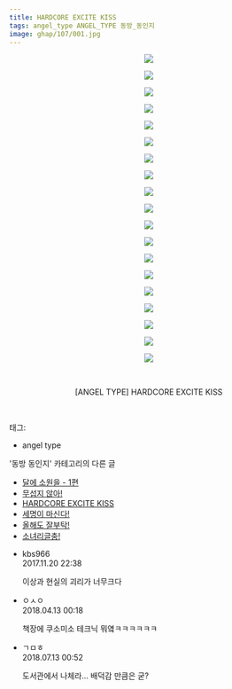 ```yaml
---
title: HARDCORE EXCITE KISS
tags: angel_type ANGEL_TYPE 동방_동인지
image: ghap/107/001.jpg
---
```

<div class="article">
<p style="text-align: center; clear: none; float: none;"><img src="{{ site.nasurl }}/ghap/107/001.jpg"/></p>
<p style="text-align: center; clear: none; float: none;"><img src="{{ site.nasurl }}/ghap/107/002.jpg"/></p>
<p style="text-align: center; clear: none; float: none;"><img src="{{ site.nasurl }}/ghap/107/003.jpg"/></p>
<p style="text-align: center; clear: none; float: none;"><img src="{{ site.nasurl }}/ghap/107/004.jpg"/></p>
<p style="text-align: center; clear: none; float: none;"><img src="{{ site.nasurl }}/ghap/107/005.jpg"/></p>
<p style="text-align: center; clear: none; float: none;"><img src="{{ site.nasurl }}/ghap/107/006.jpg"/></p>
<p style="text-align: center; clear: none; float: none;"><img src="{{ site.nasurl }}/ghap/107/007.jpg"/></p>
<p style="text-align: center; clear: none; float: none;"><img src="{{ site.nasurl }}/ghap/107/008.jpg"/></p>
<p style="text-align: center; clear: none; float: none;"><img src="{{ site.nasurl }}/ghap/107/009.jpg"/></p>
<p style="text-align: center; clear: none; float: none;"><img src="{{ site.nasurl }}/ghap/107/010.jpg"/></p>
<p style="text-align: center; clear: none; float: none;"><img src="{{ site.nasurl }}/ghap/107/011.jpg"/></p>
<p style="text-align: center; clear: none; float: none;"><img src="{{ site.nasurl }}/ghap/107/012.jpg"/></p>
<p style="text-align: center; clear: none; float: none;"><img src="{{ site.nasurl }}/ghap/107/013.jpg"/></p>
<p style="text-align: center; clear: none; float: none;"><img src="{{ site.nasurl }}/ghap/107/014.jpg"/></p>
<p style="text-align: center; clear: none; float: none;"><img src="{{ site.nasurl }}/ghap/107/015.jpg"/></p>
<p style="text-align: center; clear: none; float: none;"><img src="{{ site.nasurl }}/ghap/107/016.jpg"/></p>
<p style="text-align: center; clear: none; float: none;"><img src="{{ site.nasurl }}/ghap/107/017.jpg"/></p>
<p style="text-align: center; clear: none; float: none;"><img src="{{ site.nasurl }}/ghap/107/018.jpg"/></p>
<p style="text-align: center; clear: none; float: none;"><img src="{{ site.nasurl }}/ghap/107/019.jpg"/></p>
<p style="text-align: center; clear: none; float: none;"><br/></p>
<p style="text-align: center; clear: none; float: none;">[ANGEL TYPE] HARDCORE EXCITE KISS</p>
<p><br/></p>
</div><div class="tagTrail">
<p>태그: </p>
<ul>
<li>angel type</li>
</ul>
</div><div class="another">
<p>'동방 동인지' 카테고리의 다른 글</p>
<ul>
<li><a href="/2016-06-18-ghap_109">달에 소원을 - 1편</a></li>
<li><a href="/2016-06-18-ghap_108">무섭지 않아!</a></li>
<li><a href="/2016-06-18-ghap_107">HARDCORE EXCITE KISS</a></li>
<li><a href="/2016-06-18-ghap_106">세명이 마신다!</a></li>
<li><a href="/2016-06-18-ghap_105">올해도 잘부탁!</a></li>
<li><a href="/2016-06-18-ghap_104">소녀리글충!</a></li>
</ul>
</div><div class="cb_module cb_fluid">
<div class="cb_wrt cb_profile">
<div class="comment">
<ul>
<li class="cb_thumb_off" id="comment15133693">
<div class="cb_comment_area">
<div class="cb_info_area">
<div class="cb_section">
<span class="cb_nick_name">kbs966</span>
</div>
<div class="cb_section">
<span class="cb_date">2017.11.20 22:38 </span>
</div>
</div>
<div class="cb_dsc_comment">
<p class="cb_dsc">
											이상과 현실의 괴리가 너무크다
										</p>
</div>
</div></li>
<li class="cb_thumb_off" id="comment15238065">
<div class="cb_comment_area">
<div class="cb_info_area">
<div class="cb_section">
<span class="cb_nick_name">ㅇㅅㅇ</span>
</div>
<div class="cb_section">
<span class="cb_date">2018.04.13 00:18 </span>
</div>
</div>
<div class="cb_dsc_comment">
<p class="cb_dsc">
											책장에 쿠소미소 테크닉 뭐옄ㅋㅋㅋㅋㅋㅋ
										</p>
</div>
</div></li>
<li class="cb_thumb_off" id="comment15285106">
<div class="cb_comment_area">
<div class="cb_info_area">
<div class="cb_section">
<span class="cb_nick_name">ㄱㅁㅎ</span>
</div>
<div class="cb_section">
<span class="cb_date">2018.07.13 00:52 </span>
</div>
</div>
<div class="cb_dsc_comment">
<p class="cb_dsc">
											도서관에서 나체라... 배덕감 만큼은 굳?
										</p>
</div>
</div></li>
</ul>
</div>
</div><!-- commentList close -->
</div>
